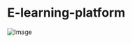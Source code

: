 # E-learning-platform

![Image](https://github.com/pratyusha-23/E-learning-platform/assets/129256390/723d7b68-b1d6-4b18-80e7-be665394b766)
